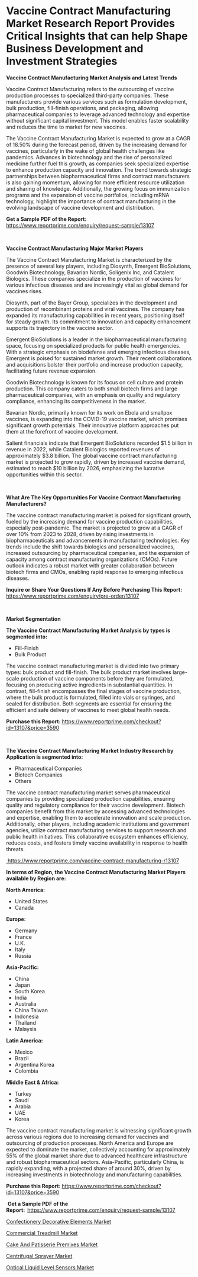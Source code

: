 <p><h1>Vaccine Contract Manufacturing Market Research Report Provides Critical Insights that can help Shape Business Development and Investment Strategies</h1></p><p><strong>Vaccine Contract Manufacturing Market Analysis and Latest Trends</strong></p>
<p><p>Vaccine Contract Manufacturing refers to the outsourcing of vaccine production processes to specialized third-party companies. These manufacturers provide various services such as formulation development, bulk production, fill-finish operations, and packaging, allowing pharmaceutical companies to leverage advanced technology and expertise without significant capital investment. This model enables faster scalability and reduces the time to market for new vaccines.</p><p>The Vaccine Contract Manufacturing Market is expected to grow at a CAGR of 18.50% during the forecast period, driven by the increasing demand for vaccines, particularly in the wake of global health challenges like pandemics. Advances in biotechnology and the rise of personalized medicine further fuel this growth, as companies seek specialized expertise to enhance production capacity and innovation. The trend towards strategic partnerships between biopharmaceutical firms and contract manufacturers is also gaining momentum, allowing for more efficient resource utilization and sharing of knowledge. Additionally, the growing focus on immunization programs and the expansion of vaccine portfolios, including mRNA technology, highlight the importance of contract manufacturing in the evolving landscape of vaccine development and distribution.</p></p>
<p><strong>Get a Sample PDF of the Report:&nbsp;</strong> <a href="https://www.reportprime.com/enquiry/request-sample/13107?utm_campaign=75&utm_medium=2&utm_source=Github&utm_content=ia&utm_term=10102024&utm_id=vaccine-contract-manufacturing">https://www.reportprime.com/enquiry/request-sample/13107</a></p>
<p>&nbsp;</p>
<p><strong>Vaccine Contract Manufacturing Major Market Players</strong></p>
<p><p>The Vaccine Contract Manufacturing Market is characterized by the presence of several key players, including Diosynth, Emergent BioSolutions, Goodwin Biotechnology, Bavarian Nordic, Soligenix Inc, and Catalent Biologics. These companies specialize in the production of vaccines for various infectious diseases and are increasingly vital as global demand for vaccines rises.</p><p>Diosynth, part of the Bayer Group, specializes in the development and production of recombinant proteins and viral vaccines. The company has expanded its manufacturing capabilities in recent years, positioning itself for steady growth. Its commitment to innovation and capacity enhancement supports its trajectory in the vaccine sector.</p><p>Emergent BioSolutions is a leader in the biopharmaceutical manufacturing space, focusing on specialized products for public health emergencies. With a strategic emphasis on biodefense and emerging infectious diseases, Emergent is poised for sustained market growth. Their recent collaborations and acquisitions bolster their portfolio and increase production capacity, facilitating future revenue expansion.</p><p>Goodwin Biotechnology is known for its focus on cell culture and protein production. This company caters to both small biotech firms and large pharmaceutical companies, with an emphasis on quality and regulatory compliance, enhancing its competitiveness in the market.</p><p>Bavarian Nordic, primarily known for its work on Ebola and smallpox vaccines, is expanding into the COVID-19 vaccine market, which promises significant growth potentials. Their innovative platform approaches put them at the forefront of vaccine development.</p><p>Salient financials indicate that Emergent BioSolutions recorded $1.5 billion in revenue in 2022, while Catalent Biologics reported revenues of approximately $3.8 billion. The global vaccine contract manufacturing market is projected to grow rapidly, driven by increased vaccine demand, estimated to reach $10 billion by 2026, emphasizing the lucrative opportunities within this sector.</p></p>
<p>&nbsp;</p>
<p><strong>What Are The Key Opportunities For Vaccine Contract Manufacturing Manufacturers?</strong></p>
<p><p>The vaccine contract manufacturing market is poised for significant growth, fueled by the increasing demand for vaccine production capabilities, especially post-pandemic. The market is projected to grow at a CAGR of over 10% from 2023 to 2028, driven by rising investments in biopharmaceuticals and advancements in manufacturing technologies. Key trends include the shift towards biologics and personalized vaccines, increased outsourcing by pharmaceutical companies, and the expansion of capacity among contract manufacturing organizations (CMOs). Future outlook indicates a robust market with greater collaboration between biotech firms and CMOs, enabling rapid response to emerging infectious diseases.</p></p>
<p><strong>Inquire or Share Your Questions If Any Before Purchasing This Report:</strong> <a href="https://www.reportprime.com/enquiry/pre-order/13107?utm_campaign=75&utm_medium=2&utm_source=Github&utm_content=ia&utm_term=10102024&utm_id=vaccine-contract-manufacturing">https://www.reportprime.com/enquiry/pre-order/13107</a></p>
<p>&nbsp;</p>
<p><strong>Market Segmentation</strong></p>
<p><strong>The Vaccine Contract Manufacturing Market Analysis by types is segmented into:</strong></p>
<p><ul><li>Fill-Finish</li><li>Bulk Product</li></ul></p>
<p><p>The vaccine contract manufacturing market is divided into two primary types: bulk product and fill-finish. The bulk product market involves large-scale production of vaccine components before they are formulated, focusing on producing active ingredients in substantial quantities. In contrast, fill-finish encompasses the final stages of vaccine production, where the bulk product is formulated, filled into vials or syringes, and sealed for distribution. Both segments are essential for ensuring the efficient and safe delivery of vaccines to meet global health needs.</p></p>
<p><strong>Purchase this Report:&nbsp;</strong><a href="https://www.reportprime.com/checkout?id=13107&price=3590&utm_campaign=75&utm_medium=2&utm_source=Github&utm_content=ia&utm_term=10102024&utm_id=vaccine-contract-manufacturing">https://www.reportprime.com/checkout?id=13107&price=3590</a></p>
<p>&nbsp;</p>
<p><strong>The Vaccine Contract Manufacturing Market Industry Research by Application is segmented into:</strong></p>
<p><ul><li>Pharmaceutical Companies</li><li>Biotech Companies</li><li>Others</li></ul></p>
<p><p>The vaccine contract manufacturing market serves pharmaceutical companies by providing specialized production capabilities, ensuring quality and regulatory compliance for their vaccine development. Biotech companies benefit from this market by accessing advanced technologies and expertise, enabling them to accelerate innovation and scale production. Additionally, other players, including academic institutions and government agencies, utilize contract manufacturing services to support research and public health initiatives. This collaborative ecosystem enhances efficiency, reduces costs, and fosters timely vaccine availability in response to health threats.</p></p>
<p><a href="https://www.reportprime.com/vaccine-contract-manufacturing-r13107?utm_campaign=75&utm_medium=2&utm_source=Github&utm_content=ia&utm_term=10102024&utm_id=vaccine-contract-manufacturing">&nbsp;https://www.reportprime.com/vaccine-contract-manufacturing-r13107</a></p>
<p><strong>In terms of Region, the Vaccine Contract Manufacturing Market Players available by Region are:</strong></p>
<p>
    <p> <strong> North America: </strong>
        <ul>
            <li>United States</li>
            <li>Canada</li>
        </ul>
        </p> 
    <p> <strong> Europe: </strong>
        <ul>
            <li>Germany</li>
            <li>France</li>
            <li>U.K.</li>
            <li>Italy</li>
            <li>Russia</li>
        </ul>
        </p> 
    <p> <strong> Asia-Pacific: </strong>
        <ul>
            <li>China</li>
            <li>Japan</li>
            <li>South Korea</li>
            <li>India</li>
            <li>Australia</li>
            <li>China Taiwan</li>
            <li>Indonesia</li>
            <li>Thailand</li>
            <li>Malaysia</li>
        </ul>
        </p> 
    <p> <strong> Latin America: </strong>
        <ul>
            <li>Mexico</li>
            <li>Brazil</li>
            <li>Argentina Korea</li>
            <li>Colombia</li>
        </ul>
        </p> 
    <p> <strong> Middle East & Africa: </strong>
        <ul>
            <li>Turkey</li>
            <li>Saudi</li>
            <li>Arabia</li>
            <li>UAE</li>
            <li>Korea</li>
        </ul>
    </p>
    </p>
<p><p>The vaccine contract manufacturing market is witnessing significant growth across various regions due to increasing demand for vaccines and outsourcing of production processes. North America and Europe are expected to dominate the market, collectively accounting for approximately 55% of the global market share due to advanced healthcare infrastructure and robust biopharmaceutical sectors. Asia-Pacific, particularly China, is rapidly expanding, with a projected share of around 30%, driven by increasing investments in biotechnology and manufacturing capabilities.</p></p>
<p><strong>Purchase this Report: </strong><a href="https://www.reportprime.com/checkout?id=13107&price=3590&utm_campaign=75&utm_medium=2&utm_source=Github&utm_content=ia&utm_term=10102024&utm_id=vaccine-contract-manufacturing">https://www.reportprime.com/checkout?id=13107&price=3590</a></p>
<p>&nbsp;<strong>Get a Sample PDF of the Report:&nbsp;&nbsp;</strong><a href="https://www.reportprime.com/enquiry/request-sample/13107?utm_campaign=75&utm_medium=2&utm_source=Github&utm_content=ia&utm_term=10102024&utm_id=vaccine-contract-manufacturing">https://www.reportprime.com/enquiry/request-sample/13107</a></p>
<p><strong></strong></p>
<p><p><a href="https://issuu.com/reportprime-2/docs/confectionery-decorative-elements-m_0dbbcfa9b78ca9?utm_campaign=75&utm_medium=2&utm_source=Github&utm_content=ia&utm_term=10102024&utm_id=vaccine-contract-manufacturing">Confectionery Decorative Elements Market</a></p><p><a href="https://www.linkedin.com/pulse/insights-commercial-treadmill-market-size-which-expanding-88-2mucf?utm_campaign=75&utm_medium=2&utm_source=Github&utm_content=ia&utm_term=10102024&utm_id=vaccine-contract-manufacturing">Commercial Treadmill Market</a></p><p><a href="https://issuu.com/reportprime-2/docs/cake-and-patisserie-premixes-market_51bb0b75295871?utm_campaign=75&utm_medium=2&utm_source=Github&utm_content=ia&utm_term=10102024&utm_id=vaccine-contract-manufacturing">Cake And Patisserie Premixes Market</a></p><p><a href="https://www.linkedin.com/pulse/centrifugal-sprayer-market-analysis-report-global-insights-region-xwcte?utm_campaign=75&utm_medium=2&utm_source=Github&utm_content=ia&utm_term=10102024&utm_id=vaccine-contract-manufacturing">Centrifugal Sprayer Market</a></p><p><a href="https://github.com/juniordelafrance/Market-Research-Report-List-5/blob/main/optical-liquid-level-sensors-market.md?utm_campaign=75&utm_medium=2&utm_source=Github&utm_content=ia&utm_term=10102024&utm_id=vaccine-contract-manufacturing">Optical Liquid Level Sensors Market</a></p></p>